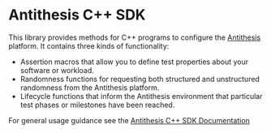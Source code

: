 # Antithesis C++ SDK

This library provides methods for C++ programs to configure the [Antithesis](https://antithesis.com) platform. It contains three kinds of functionality:
* Assertion macros that allow you to define test properties about your software or workload.
* Randomness functions for requesting both structured and unstructured randomness from the Antithesis platform.
* Lifecycle functions that inform the Antithesis environment that particular test phases or milestones have been reached.

For general usage guidance see the [Antithesis C++ SDK Documentation](https://antithesis.com/docs/using_antithesis/sdk/cpp/overview/)
